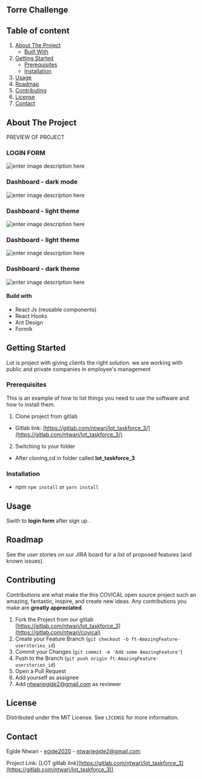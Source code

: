 
## Torre Challenge

## [](#table-of-content)Table of content

1.  [About The Project](https://github.com/ntwari-egide/New-readme-design/edit/master/README.md#about-the-project)
    -   [Built With](https://github.com/ntwari-egide/New-readme-design/edit/master/README.md#built-with)
2.  [Getting Started](https://github.com/ntwari-egide/New-readme-design/edit/master/README.md#getting-started)
    -   [Prerequisites](https://github.com/ntwari-egide/New-readme-design/edit/master/README.md#prerequisites)
    -   [Installation](https://github.com/ntwari-egide/New-readme-design/edit/master/README.md#installation)
3.  [Usage](https://github.com/ntwari-egide/New-readme-design/edit/master/README.md#usage)
4.  [Roadmap](https://github.com/ntwari-egide/New-readme-design/edit/master/README.md#roadmap)
5.  [Contributing](https://github.com/ntwari-egide/New-readme-design/edit/master/README.md#contributing)
6.  [License](https://github.com/ntwari-egide/New-readme-design/edit/master/README.md#license)
7.  [Contact](https://github.com/ntwari-egide/New-readme-design/edit/master/README.md#contact)

## [](#about-the-project)About The Project

PREVIEW OF PROJECT

### [](#filtering-data-by-state)LOGIN FORM
![enter image description here](https://res.cloudinary.com/dpqasrwfu/image/upload/v1631860810/lot_5_lhmxom.png)
### [](#filtering-data-by-country)Dashboard - dark mode


![enter image description here](https://res.cloudinary.com/dpqasrwfu/image/upload/v1631860801/lot_1_tejfpz.png)

### [](#footer-of-covical) Dashboard - light theme

![enter image description here](https://res.cloudinary.com/dpqasrwfu/image/upload/v1631860799/lot_2_nrm0nv.png)
### [](#footer-of-covical) Dashboard - light theme

![enter image description here](https://res.cloudinary.com/dpqasrwfu/image/upload/v1631860801/lot_4_yazlnf.png)

### [](#footer-of-covical) Dashboard - dark theme

![enter image description here](https://res.cloudinary.com/dpqasrwfu/image/upload/v1631860800/lot_3_b0runc.png)

#### [](#build-with)Build with

-   React Js (reusable components)
-   React Hooks
-   Ant Design
-  Formik

## [](#getting-started)Getting Started

Lot is project with giving clients the right solution. we are working with public and private companies in employee's management

### [](#prerequisites)Prerequisites

This is an example of how to list things you need to use the software and how to install them.

1.  Clone project from gitlab

-   Gitlab link: [https://gitlab.com/ntwari/lot_taskforce_3/](https://gitlab.com/ntwari/lot_taskforce_3/)

2.  Switching to your folder

-   After cloning,cd in folder called **lot_taskforce_3**

### [](#installation)Installation

-   npm `npm install` or `yarn install`

## [](#usage)Usage

Swith to  **login form** after sign up .

## [](#roadmap)Roadmap

See the user stories on our JIRA board for a list of proposed features (and known issues).

## [](#contributing)Contributing

Contributions are what make the this COVICAL open source project such an amazing, fantastic, inspire, and create new ideas. Any contributions you make are **greatly appreciated**.

1.  Fork the Project from our gitlab [https://gitlab.com/ntwari/lot_taskforce_3](https://gitlab.com/ntwari/covical)
2.  Create your Feature Branch (`git checkout -b ft-AmazingFeature-userstories_id`)
3.  Commit your Changes (`git commit -m 'Add some AmazingFeature'`)
4.  Push to the Branch (`git push origin ft-AmazingFeature-userstories_id`)
5.  Open a Pull Request
6.  Add yourself as assignee
7.  Add [ntwariegide2@gmail.com](mailto:ntwariegide2@gmail.com) as reviewer

## [](#license)License

Distributed under the MIT License. See `LICENSE` for more information.

## [](#contact)Contact

Egide Ntwari - [egide2020](https://twitter.com/egide2020) - [ntwariegide2@gmail.com](mailto:ntwariegide2@gmail.com)

Project Link: [LOT gitlab link][https://gitlab.com/ntwari/lot_taskforce_3](https://gitlab.com/ntwari/lot_taskforce_3))
